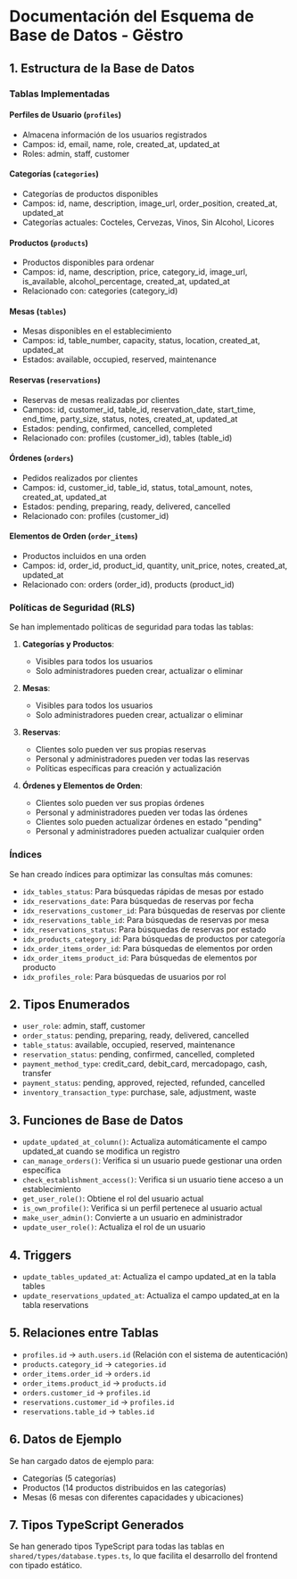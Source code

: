 # Documentación del Esquema de Base de Datos - Gëstro

## 1. Estructura de la Base de Datos

### Tablas Implementadas

#### Perfiles de Usuario (`profiles`)
- Almacena información de los usuarios registrados
- Campos: id, email, name, role, created_at, updated_at
- Roles: admin, staff, customer

#### Categorías (`categories`)
- Categorías de productos disponibles
- Campos: id, name, description, image_url, order_position, created_at, updated_at
- Categorías actuales: Cocteles, Cervezas, Vinos, Sin Alcohol, Licores

#### Productos (`products`)
- Productos disponibles para ordenar
- Campos: id, name, description, price, category_id, image_url, is_available, alcohol_percentage, created_at, updated_at
- Relacionado con: categories (category_id)

#### Mesas (`tables`)
- Mesas disponibles en el establecimiento
- Campos: id, table_number, capacity, status, location, created_at, updated_at
- Estados: available, occupied, reserved, maintenance

#### Reservas (`reservations`)
- Reservas de mesas realizadas por clientes
- Campos: id, customer_id, table_id, reservation_date, start_time, end_time, party_size, status, notes, created_at, updated_at
- Estados: pending, confirmed, cancelled, completed
- Relacionado con: profiles (customer_id), tables (table_id)

#### Órdenes (`orders`)
- Pedidos realizados por clientes
- Campos: id, customer_id, table_id, status, total_amount, notes, created_at, updated_at
- Estados: pending, preparing, ready, delivered, cancelled
- Relacionado con: profiles (customer_id)

#### Elementos de Orden (`order_items`)
- Productos incluidos en una orden
- Campos: id, order_id, product_id, quantity, unit_price, notes, created_at, updated_at
- Relacionado con: orders (order_id), products (product_id)

### Políticas de Seguridad (RLS)

Se han implementado políticas de seguridad para todas las tablas:

1. **Categorías y Productos**:
   - Visibles para todos los usuarios
   - Solo administradores pueden crear, actualizar o eliminar

2. **Mesas**:
   - Visibles para todos los usuarios
   - Solo administradores pueden crear, actualizar o eliminar

3. **Reservas**:
   - Clientes solo pueden ver sus propias reservas
   - Personal y administradores pueden ver todas las reservas
   - Políticas específicas para creación y actualización

4. **Órdenes y Elementos de Orden**:
   - Clientes solo pueden ver sus propias órdenes
   - Personal y administradores pueden ver todas las órdenes
   - Clientes solo pueden actualizar órdenes en estado "pending"
   - Personal y administradores pueden actualizar cualquier orden

### Índices

Se han creado índices para optimizar las consultas más comunes:

- `idx_tables_status`: Para búsquedas rápidas de mesas por estado
- `idx_reservations_date`: Para búsquedas de reservas por fecha
- `idx_reservations_customer_id`: Para búsquedas de reservas por cliente
- `idx_reservations_table_id`: Para búsquedas de reservas por mesa
- `idx_reservations_status`: Para búsquedas de reservas por estado
- `idx_products_category_id`: Para búsquedas de productos por categoría
- `idx_order_items_order_id`: Para búsquedas de elementos por orden
- `idx_order_items_product_id`: Para búsquedas de elementos por producto
- `idx_profiles_role`: Para búsquedas de usuarios por rol

## 2. Tipos Enumerados

- `user_role`: admin, staff, customer
- `order_status`: pending, preparing, ready, delivered, cancelled
- `table_status`: available, occupied, reserved, maintenance
- `reservation_status`: pending, confirmed, cancelled, completed
- `payment_method_type`: credit_card, debit_card, mercadopago, cash, transfer
- `payment_status`: pending, approved, rejected, refunded, cancelled
- `inventory_transaction_type`: purchase, sale, adjustment, waste

## 3. Funciones de Base de Datos

- `update_updated_at_column()`: Actualiza automáticamente el campo updated_at cuando se modifica un registro
- `can_manage_orders()`: Verifica si un usuario puede gestionar una orden específica
- `check_establishment_access()`: Verifica si un usuario tiene acceso a un establecimiento
- `get_user_role()`: Obtiene el rol del usuario actual
- `is_own_profile()`: Verifica si un perfil pertenece al usuario actual
- `make_user_admin()`: Convierte a un usuario en administrador
- `update_user_role()`: Actualiza el rol de un usuario

## 4. Triggers

- `update_tables_updated_at`: Actualiza el campo updated_at en la tabla tables
- `update_reservations_updated_at`: Actualiza el campo updated_at en la tabla reservations

## 5. Relaciones entre Tablas

- `profiles.id` → `auth.users.id` (Relación con el sistema de autenticación)
- `products.category_id` → `categories.id`
- `order_items.order_id` → `orders.id`
- `order_items.product_id` → `products.id`
- `orders.customer_id` → `profiles.id`
- `reservations.customer_id` → `profiles.id`
- `reservations.table_id` → `tables.id`

## 6. Datos de Ejemplo

Se han cargado datos de ejemplo para:
- Categorías (5 categorías)
- Productos (14 productos distribuidos en las categorías)
- Mesas (6 mesas con diferentes capacidades y ubicaciones)

## 7. Tipos TypeScript Generados

Se han generado tipos TypeScript para todas las tablas en `shared/types/database.types.ts`, lo que facilita el desarrollo del frontend con tipado estático.
